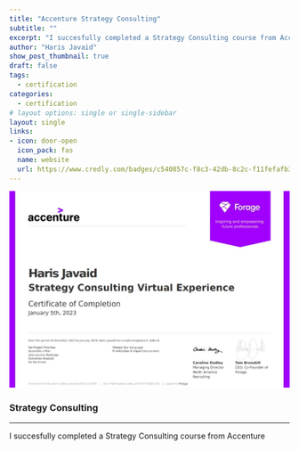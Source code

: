 ```yaml
---
title: "Accenture Strategy Consulting"
subtitle: ""
excerpt: "I succesfully completed a Strategy Consulting course from Accenture."
author: "Haris Javaid"
show_post_thumbnail: true
draft: false
tags:
  - certification
categories:
  - certification
# layout options: single or single-sidebar
layout: single
links:
- icon: door-open
  icon_pack: fas
  name: website
  url: https://www.credly.com/badges/c540857c-f8c3-42db-8c2c-f11fefafb30c/public_url
---
```


![UN Carbon Taxation](featured-hex.JPG)

### Strategy Consulting
---

I succesfully completed a Strategy Consulting course from Accenture
